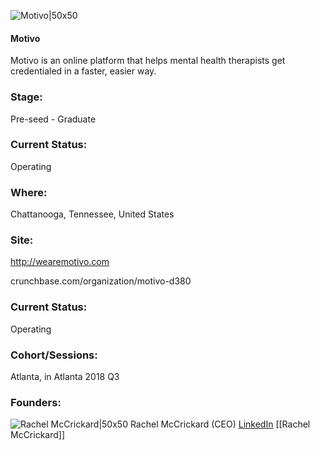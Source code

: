 

![Motivo|50x50](https://apimg.techstars.com/connect/images/image_files/600f376d6a498b00080000a2/original/motivo.jpg)

#### Motivo
Motivo is an online platform that helps mental health therapists get credentialed in a faster, easier way.

### Stage: 
Pre-seed - Graduate 

### Current Status: 
Operating

### Where:
Chattanooga, Tennessee, United States

### Site:
http://wearemotivo.com



crunchbase.com/organization/motivo-d380

### Current Status: 
Operating

### Cohort/Sessions: 
Atlanta, in Atlanta 2018 Q3

### Founders: 

![Rachel McCrickard|50x50](https://apimg.techstars.com/connect/images/image_files/5b4cca74c1a4b83b7c0000ee/original/Small_Headshot.png) Rachel McCrickard (CEO) [LinkedIn](https://linkedin.com/in/rachelmccrickard) [[Rachel McCrickard]]


